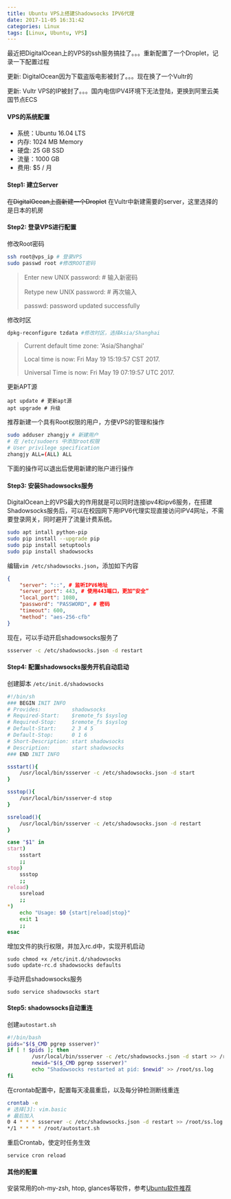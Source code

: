 ```yaml
---
title: Ubuntu VPS上搭建Shadowsocks IPV6代理
date: 2017-11-05 16:31:42
categories: Linux
tags: [Linux, Ubuntu, VPS]
---
```


最近把DigitalOcean上的VPS的ssh服务搞挂了。。。重新配置了一个Droplet，记录一下配置过程

更新: DigitalOcean因为下载盗版电影被封了。。。现在换了一个Vultr的

更新: Vultr VPS的IP被封了。。。国内电信IPV4环境下无法登陆，更换到阿里云美国节点ECS

<!-- more -->

#### VPS的系统配置

+ 系统：Ubuntu 16.04 LTS
+ 内存: 1024 MB Memory
+ 硬盘: 25 GB SSD
+ 流量：1000 GB
+ 费用: $5 / 月

#### Step1: 建立Server

~~在DigitalOcean上面新建一个Droplet~~
在Vultr中新建需要的server，这里选择的是日本的机房

#### Step2: 登录VPS进行配置

修改Root密码

```bash
ssh root@vps_ip # 登录VPS
sudo passwd root #修改ROOT密码
```

> Enter new UNIX password: # 输入新密码
> 
> Retype new UNIX password: # 再次输入
> 
> passwd: password updated successfully

修改时区

```bash
dpkg-reconfigure tzdata #修改时区，选择Asia/Shanghai
```

> Current default time zone: 'Asia/Shanghai'
> 
> Local time is now:      Fri May 19 15:19:57 CST 2017.
> 
> Universal Time is now:  Fri May 19 07:19:57 UTC 2017.

更新APT源

```
apt update # 更新apt源
apt upgrade # 升级
```

推荐新建一个具有Root权限的用户，方便VPS的管理和操作

```bash
sudo adduser zhangjy # 新建用户
# 在 /etc/sudoers 中添加root权限
# User privilege specification
zhangjy ALL=(ALL) ALL 
```

下面的操作可以退出后使用新建的账户进行操作

#### Step3: 安装Shadowsocks服务

DigitalOcean上的VPS最大的作用就是可以同时连接ipv4和ipv6服务，在搭建Shadowsocks服务后，可以在校园网下用IPV6代理实现直接访问IPV4网址，不需要登录网关，同时避开了流量计费系统。

```bash
sudo apt intall python-pip
sudo pip install --upgrade pip
sudo pip install setuptools
sudo pip install shadowsocks
```

编辑`vim /etc/shadowsocks.json`，添加如下内容

```json
{
    "server": "::", # 监听IPV6地址
    "server_port": 443, # 使用443端口，更加“安全”
    "local_port": 1080,
    "password": "PASSWORD", # 密码
    "timeout": 600,
    "method": "aes-256-cfb"
}
```

现在，可以手动开启shadowsocks服务了

```bash
ssserver -c /etc/shadowsocks.json -d restart
```

#### Step4: 配置shadowsocks服务开机自动启动

创建脚本 `/etc/init.d/shadowsocks`

```bash
#!/bin/sh
### BEGIN INIT INFO
# Provides:          shadowsocks
# Required-Start:    $remote_fs $syslog
# Required-Stop:     $remote_fs $syslog
# Default-Start:     2 3 4 5
# Default-Stop:      0 1 6
# Short-Description: start shadowsocks 
# Description:       start shadowsocks
### END INIT INFO

ssstart(){
    /usr/local/bin/ssserver -c /etc/shadowsocks.json -d start
}

ssstop(){
    /usr/local/bin/ssserver-d stop
}

ssreload(){
    /usr/local/bin/ssserver -c /etc/shadowsocks.json -d restart
}

case "$1" in
start)
    ssstart
    ;;
stop)
    ssstop
    ;;
reload)
    ssreload
    ;;
*)
    echo "Usage: $0 {start|reload|stop}"
    exit 1
    ;;
esac
```

增加文件的执行权限，并加入rc.d中，实现开机启动

```
sudo chmod +x /etc/init.d/shadowsocks
sudo update-rc.d shadowsocks defaults
```

手动开启shadowsocks服务

```
sudo service shadowsocks start
```

#### Step5: shadowsocks自动重连

创建`autostart.sh`

```bash
#!/bin/bash
pids="$($_CMD pgrep ssserver)"
if [ ! $pids ]; then
        /usr/local/bin/ssserver -c /etc/shadowsocks.json -d start >> /root/ss.log
        newid="$($_CMD pgrep ssserver)"
        echo "Shadowsocks restarted at pid: $newid" >> /root/ss.log
fi
```

在crontab配置中，配置每天凌晨重启，以及每分钟检测断线重连

```bash
crontab -e 
# 选择[3]: vim.basic
# 最后加入
0 4 * * * ssserver -c /etc/shadowsocks.json -d restart >> /root/ss.log
*/1 * * * * /root/autostart.sh
```

重启Crontab，使定时任务生效

```
service cron reload 
```

#### 其他的配置

安装常用的oh-my-zsh, htop, glances等软件，参考[Ubuntu软件推荐](https://kevinzjy.github.io/2017/05/13/Ubuntu-softwares/)

